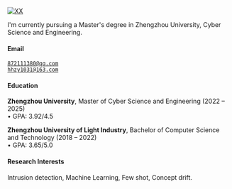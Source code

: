 [![XX](https://img.shields.io/badge/XX-github-blue?logo=github)](https://github.com/XX)

I'm currently pursuing a Master's degree in Zhengzhou University, Cyber Science and Engineering.

#### Email  
<code>872111380@qq.com</code>  
<code>hhzy1031@163.com</code>

#### Education  
**Zhengzhou University**, Master of Cyber Science and Engineering (2022 – 2025)  
• GPA: 3.92/4.5  

**Zhengzhou University of Light Industry**, Bachelor of Computer Science and Technology (2018 – 2022)  
• GPA: 3.65/5.0  

#### Research Interests  
Intrusion detection, Machine Learning, Few shot, Concept drift.